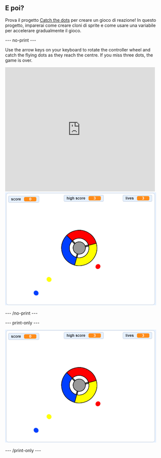 ## E poi?

Prova il progetto [Catch the dots](https://projects.raspberrypi.org/en/projects/catch-the-dots?utm_source=pathway&utm_medium=whatnext&utm_campaign=projects) per creare un gioco di reazione! In questo progetto, imparerai come creare cloni di sprite e come usare una variabile per accelerare gradualmente il gioco.

\--- no-print \---

Use the arrow keys on your keyboard to rotate the controller wheel and catch the flying dots as they reach the centre. If you miss three dots, the game is over.

<div class="scratch-preview">
  <iframe allowtransparency="true" width="485" height="402" src="https://scratch.mit.edu/projects/embed/252923761/?autostart=false" frameborder="0" scrolling="no"></iframe>
  <img src="images/dots-final.png">
</div>

\--- /no-print \---

\--- print-only \---

![Dots screenshot](images/dots-final.png)

\--- /print-only \---